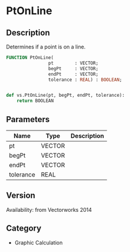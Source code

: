 # PtOnLine

## Description
Determines if a point is on a line.

```pascal
FUNCTION PtOnLine(
				pt        : VECTOR;
				begPt     : VECTOR;
				endPt     : VECTOR;
				tolerance : REAL) : BOOLEAN;
```

```python

def vs.PtOnLine(pt, begPt, endPt, tolerance):
    return BOOLEAN
```

## Parameters
|Name|Type|Description|
|---|---|---|
|pt|VECTOR||
|begPt|VECTOR||
|endPt|VECTOR||
|tolerance|REAL||

## Version
Availability: from Vectorworks 2014
## Category
* Graphic Calculation


